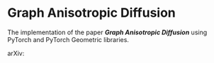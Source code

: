 # Graph Anisotropic Diffusion
The implementation of the paper ***Graph Anisotropic Diffusion*** using PyTorch and PyTorch Geometric libraries.

arXiv: 

